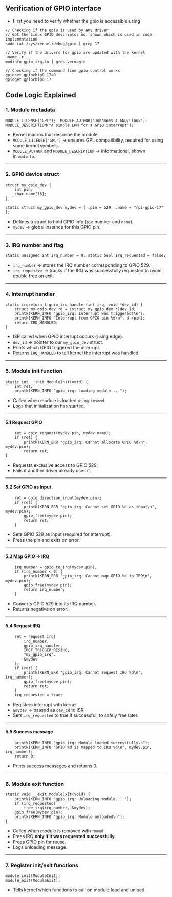 ## Verification of GPIO interface

- First you need to verify whether the gpio is accessible using
```
// Checking if the gpio is used by any driver
// Get the Linux GPIO descriptor no. shown which is used in code implementation
sudo cat /sys/kernel/debug/gpio | grep 17

// Verify if the drivers for gpio are updated with the kernel
uname -r
modinfo gpio_irq.ko | grep vermagic

// Checking if the command line gpio control works
gpioset gpiochip0 17=0
gpioget gpiochip0 17
```


## Code Logic Explained

### **1. Module metadata**

```
MODULE_LICENSE("GPL");  MODULE_AUTHOR("Johannes 4 GNU/Linux");  MODULE_DESCRIPTION("A simple LKM for a GPIO interrupt");
```

- Kernel macros that describe the module.    
- `MODULE_LICENSE("GPL")` → ensures GPL compatibility, required for using some kernel symbols.
- `MODULE_AUTHOR` and `MODULE_DESCRIPTION` → informational, shown in `modinfo`.

---

### **2. GPIO device struct**

```
struct my_gpio_dev {
	int pin;
	char name[16];
}; 

static struct my_gpio_dev mydev = { .pin = 529, .name = "rpi-gpio-17" };
```

- Defines a struct to hold GPIO info (`pin` number and `name`).    
- `mydev` → global instance for this GPIO pin.

---

### **3. IRQ number and flag**

```
static unsigned int irq_number = 0; static bool irq_requested = false;
```

- `irq_number` → stores the IRQ number corresponding to GPIO 529.
- `irq_requested` → tracks if the IRQ was successfully requested to avoid double free on exit.

---

### **4. Interrupt handler**

```
static irqreturn_t gpio_irq_handler(int irq, void *dev_id) {
	struct my_gpio_dev *d = (struct my_gpio_dev *)dev_id;
	printk(KERN_INFO "gpio_irq: Interrupt was triggered!\n");
	printk(KERN_INFO "Interrupt from GPIO pin %d\n", d->pin);
	return IRQ_HANDLED; 
}
```

- ISR called when GPIO interrupt occurs (rising edge).
- `dev_id` → pointer to our `my_gpio_dev` struct.    
- Prints which GPIO triggered the interrupt.
- Returns `IRQ_HANDLED` to tell kernel the interrupt was handled.

---

### **5. Module init function**

```
static int __init ModuleInit(void) {
	int ret;
	printk(KERN_INFO "gpio_irq: Loading module... ");
```

- Called when module is loaded using `insmod`.
- Logs that initialization has started.    

---

#### **5.1 Request GPIO**

```
	ret = gpio_request(mydev.pin, mydev.name);
	if (ret) {
		printk(KERN_ERR "gpio_irq: Cannot allocate GPIO %d\n", mydev.pin);
		return ret;
}
```

- Requests exclusive access to GPIO 529.
- Fails if another driver already uses it.

---

#### **5.2 Set GPIO as input**

```
	ret = gpio_direction_input(mydev.pin);
	if (ret) {
		printk(KERN_ERR "gpio_irq: Cannot set GPIO %d as input\n", mydev.pin);
		gpio_free(mydev.pin);
		return ret;
	}
```

- Sets GPIO 529 as input (required for interrupt).
- Frees the pin and exits on error.

---

#### **5.3 Map GPIO → IRQ**

```
	irq_number = gpio_to_irq(mydev.pin);
	if (irq_number < 0) {
		printk(KERN_ERR "gpio_irq: Cannot map GPIO %d to IRQ\n", mydev.pin);
		gpio_free(mydev.pin);
		return irq_number;
	}
```

- Converts GPIO 529 into its IRQ number.
- Returns negative on error.

---

#### **5.4 Request IRQ**

```
	ret = request_irq(
		irq_number,
		gpio_irq_handler,
		IRQF_TRIGGER_RISING,
		"my_gpio_irq",
		&mydev
	);
	if (ret) {
		printk(KERN_ERR "gpio_irq: Cannot request IRQ %d\n", irq_number);
		gpio_free(mydev.pin);
		return ret;
	} 
	irq_requested = true;
```

- Registers interrupt with kernel. 
- `&mydev` → passed as `dev_id` to ISR.
- Sets `irq_requested` to true if successful, to safely free later.

---

#### **5.5 Success message**

```
	printk(KERN_INFO "gpio_irq: Module loaded successfully\n");
	printk(KERN_INFO "GPIO %d is mapped to IRQ %d\n", mydev.pin, irq_number);
	return 0;
```

- Prints success messages and returns 0.

---

### **6. Module exit function**

```
static void __exit ModuleExit(void) {
	printk(KERN_INFO "gpio_irq: Unloading module... ");
	if (irq_requested)
		free_irq(irq_number, &mydev);
	gpio_free(mydev.pin);
	printk(KERN_INFO "gpio_irq: Module unloaded\n"); 
}
```

- Called when module is removed with `rmmod`.
- Frees IRQ **only if it was requested successfully**.
- Frees GPIO pin for reuse.
- Logs unloading message.

---

### **7. Register init/exit functions**

```
module_init(ModuleInit);
module_exit(ModuleExit);
```

- Tells kernel which functions to call on module load and unload.